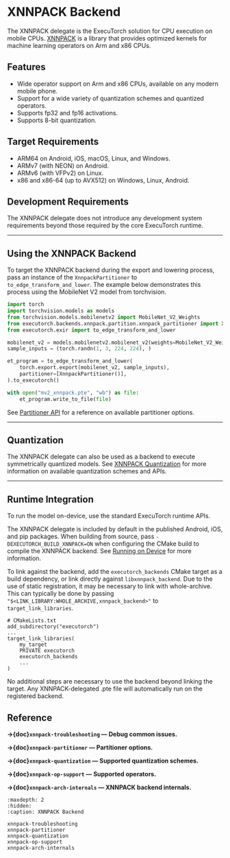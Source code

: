 # XNNPACK Backend

The XNNPACK delegate is the ExecuTorch solution for CPU execution on mobile CPUs. [XNNPACK](https://github.com/google/XNNPACK/tree/master) is a library that provides optimized kernels for machine learning operators on Arm and x86 CPUs.

## Features

- Wide operator support on Arm and x86 CPUs, available on any modern mobile phone.
- Support for a wide variety of quantization schemes and quantized operators.
- Supports fp32 and fp16 activations.
- Supports 8-bit quantization.

## Target Requirements

- ARM64 on Android, iOS, macOS, Linux, and Windows.
- ARMv7 (with NEON) on Android.
- ARMv6 (with VFPv2) on Linux.
- x86 and x86-64 (up to AVX512) on Windows, Linux, Android.

## Development Requirements

The XNNPACK delegate does not introduce any development system requirements beyond those required by
the core ExecuTorch runtime.

----

## Using the XNNPACK Backend

To target the XNNPACK backend during the export and lowering process, pass an instance of the `XnnpackPartitioner` to `to_edge_transform_and_lower`. The example below demonstrates this process using the MobileNet V2 model from torchvision.

```python
import torch
import torchvision.models as models
from torchvision.models.mobilenetv2 import MobileNet_V2_Weights
from executorch.backends.xnnpack.partition.xnnpack_partitioner import XnnpackPartitioner
from executorch.exir import to_edge_transform_and_lower

mobilenet_v2 = models.mobilenetv2.mobilenet_v2(weights=MobileNet_V2_Weights.DEFAULT).eval()
sample_inputs = (torch.randn(1, 3, 224, 224), )

et_program = to_edge_transform_and_lower(
    torch.export.export(mobilenet_v2, sample_inputs),
    partitioner=[XnnpackPartitioner()],
).to_executorch()

with open("mv2_xnnpack.pte", "wb") as file:
    et_program.write_to_file(file)
```

See [Partitioner API](/backends/xnnpack/xnnpack-partitioner) for a reference on available partitioner options. <!-- @lint-ignore -->

----

## Quantization

The XNNPACK delegate can also be used as a backend to execute symmetrically quantized models. See [XNNPACK Quantization](/backends/xnnpack/xnnpack-quantization) for more information on available quantization schemes and APIs. <!-- @lint-ignore -->

----

## Runtime Integration

To run the model on-device, use the standard ExecuTorch runtime APIs.

The XNNPACK delegate is included by default in the published Android, iOS, and pip packages. When building from source, pass `-DEXECUTORCH_BUILD_XNNPACK=ON` when configuring the CMake build to compile the XNNPACK backend. See [Running on Device](/getting-started.md#running-on-device) for more information.

To link against the backend, add the `executorch_backends` CMake target as a build dependency, or link directly against `libxnnpack_backend`. Due to the use of static registration, it may be necessary to link with whole-archive. This can typically be done by passing `"$<LINK_LIBRARY:WHOLE_ARCHIVE,xnnpack_backend>"` to `target_link_libraries`.

```
# CMakeLists.txt
add_subdirectory("executorch")
...
target_link_libraries(
    my_target
    PRIVATE executorch
    executorch_backends
    ...
)
```

No additional steps are necessary to use the backend beyond linking the target. Any XNNPACK-delegated .pte file will automatically run on the registered backend.

## Reference

**→{doc}`xnnpack-troubleshooting` — Debug common issues.**

**→{doc}`xnnpack-partitioner` — Partitioner options.**

**→{doc}`xnnpack-quantization` — Supported quantization schemes.**

**→{doc}`xnnpack-op-support` — Supported operators.**

**→{doc}`xnnpack-arch-internals` — XNNPACK backend internals.**

```{toctree}
:maxdepth: 2
:hidden:
:caption: XNNPACK Backend

xnnpack-troubleshooting
xnnpack-partitioner
xnnpack-quantization
xnnpack-op-support
xnnpack-arch-internals
